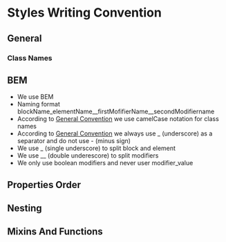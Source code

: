 # Styles Writing Convention

## General

### Class Names


## BEM
- We use BEM
- Naming format blockName_elementName__firstMofifierName__secondModifiername
- According to [General Convention](/docs/conventions.js) we use camelCase notation for class names
- According to [General Convention](/docs/conventions.js) we always use _ (underscore) as a separator and do not use - (minus sign)
- We use _ (single underscore) to split block and element
- We use __ (double underescore) to split modifiers
- We only use boolean modifiers and never user modifier_value

## Properties Order

## Nesting

## Mixins And Functions

